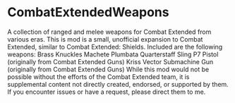 # CombatExtendedWeapons
A collection of ranged and melee weapons for Combat Extended from various eras. This is mod is a small, unofficial expansion to Combat Extended, similar to Combat Extended: Shields. Included are the following weapons:  Brass Knuckles Machete Plumbata Quarterstaff Sling P7 Pistol (originally from Combat Extended Guns) Kriss Vector Submachine Gun (originally from Combat Extended Guns)  While this mod would not be possible without the efforts of the Combat Extended team, it is supplemental content not directly created, endorsed, or supported by them. If you encounter issues or have a request, please direct them to me.
